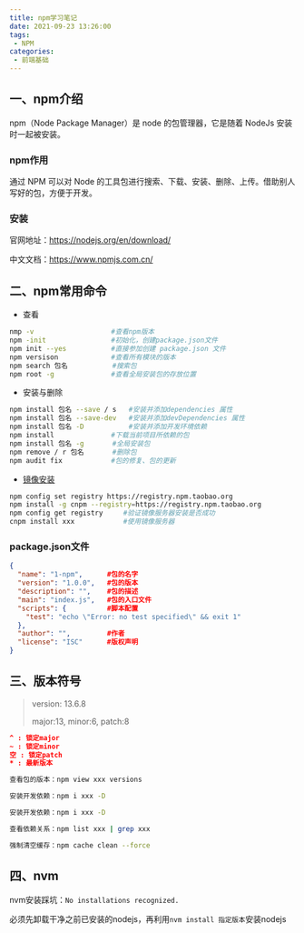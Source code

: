 ```yaml
---
title: npm学习笔记
date: 2021-09-23 13:26:00
tags:
 - NPM
categories: 
 - 前端基础
---
```

## 一、npm介绍

npm（Node Package Manager）是 node 的包管理器，它是随着 NodeJs 安装时一起被安装。



### npm作用

通过 NPM 可以对 Node 的工具包进行搜索、下载、安装、删除、上传。借助别人写好的包，方便于开发。

### 安装

官网地址：https://nodejs.org/en/download/

中文文档：https://www.npmjs.com.cn/



## 二、npm常用命令

- 查看

```bash
nmp -v                   #查看npm版本
npm -init                #初始化，创建package.json文件
npm init --yes           #直接参加创建 package.json 文件
npm versison             #查看所有模块的版本
npm search 包名           #搜索包
npm root -g              #查看全局安装包的存放位置
```



- 安装与删除

```bash
npm install 包名 --save / s   #安装并添加dependencies 属性
npm install 包名 --save-dev   #安装并添加devDependencies 属性
npm install 包名 -D           #安装并添加开发环境依赖
npm install              #下载当前项目所依赖的包
npm install 包名 -g       #全局安装包
npm remove / r 包名       #删除包
npm audit fix            #包的修复、包的更新
```

- [镜像安装](http://npm.taobao.org/mirrors/npm/)

```bash
npm config set registry https://registry.npm.taobao.org
npm install -g cnpm --registry=https://registry.npm.taobao.org
npm config get registry     #验证镜像服务器安装是否成功
cnpm install xxx            #使用镜像服务器
```

### package.json文件

```json
{
  "name": "1-npm",      #包的名字
  "version": "1.0.0",   #包的版本
  "description": "",    #包的描述
  "main": "index.js",   #包的入口文件
  "scripts": {          #脚本配置
    "test": "echo \"Error: no test specified\" && exit 1"
  },
  "author": "",         #作者
  "license": "ISC"      #版权声明
}

```



## 三、版本符号

> version: 13.6.8
>
> major:13, 	minor:6, 	patch:8

```json
^ : 锁定major
~ : 锁定minor
空 : 锁定patch
* : 最新版本
```

```bash
查看包的版本：npm view xxx versions

安装开发依赖：npm i xxx -D

安装开发依赖：npm i xxx -D

查看依赖关系：npm list xxx | grep xxx

强制清空缓存：npm cache clean --force

```



## 四、nvm

nvm安装踩坑：`No installations recognized.` 

必须先卸载干净之前已安装的nodejs，再利用`nvm install 指定版本`安装nodejs



